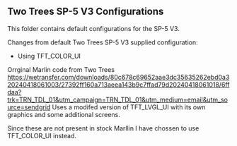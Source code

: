 ## Two Trees SP-5 V3 Configurations

This folder contains default configurations for the SP-5 V3.


Changes from default Two Trees SP-5 V3 supplied configuration:

- Using TFT_COLOR_UI

Orrginal Marlin code from Two Trees https://wetransfer.com/downloads/80c678c69652aae3dc35635262ebd0a320240418061003/27392ff160a713aeea143b9c7ffad79d20240418061018/6ffdaa?trk=TRN_TDL_01&utm_campaign=TRN_TDL_01&utm_medium=email&utm_source=sendgrid
Uses a modifed version of TFT_LVGL_UI with its own graphics and some additional screens.

Since these are not present in stock Marllin I have chossen to use TFT_COLOR_UI instead.

